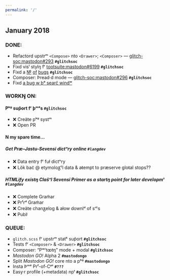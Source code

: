 ```yaml
---
permalink: '/'
---
```


##  January 2018

###  DONE:

- Refactord upstrᵐ `<Compose>` nto `<Drawer>`; `<Composer>` — [glitch-soc:mastodon#293](https://github.com/glitch-soc/mastodon/pull/293) __`#glitchsoc`__
- Fixd visˡ stylŋ fʳ [tootsuite:mastodon#6199](https://github.com/tootsuite/mastodon/pull/6199) __`#glitchsoc`__
- Fixd a [№](https://github.com/glitch-soc/mastodon/commit/8bf9d9362a4eeb774d849887c1645b3175d73828) [of](https://github.com/glitch-soc/mastodon/commit/ad10a80a9925c247ef14837d3a14ff7e7375f001) [bugs](https://github.com/glitch-soc/mastodon/commit/6932b464e6952a9d29787a140a026dce724bfb59) __`#glitchsoc`__
- Composer: Þread·d mode — [glitch-soc:mastodon#296](https://github.com/glitch-soc/mastodon/pull/296) __`#glitchsoc`__
- Fixd [a bug w þᵉ searĉ windʷ](https://github.com/glitch-soc/mastodon/commit/b5874c1428d9445921db242b248798adbf7b4b9d)

###  WORKŊ ON:

####  Pᵏᵍ sup̃ort fʳ þᵐᵉs __`#glitchsoc`__
- ❌ Creäte pᵏᵍ systᵐ
- ❌ Open PR

####  N my spare time…

#####  Get Præ–Jastu-Sevensi dictⁿry online __`#langdev`__
- ❌ Data entry fʳ fuɫ dictⁿry
- ❌ Lõk bac̃ @ etymoloᵹᶜl data & aᵵempt to præserve gloᵵal stops??

#####  HTMLify existŋ Clas̃ᶜl Sevensi Primer as a startŋ point for later developmᵗ __`#langdev`__
- ❌ Complete Gram̃ar
- ❌ Prᶠrᵈ Gram̃ar
- ❌ Creäte chanᵹelog & aɫow downlᵈ of sʳᶜs
- ❌ Publᶴ

###  QUEUE:

- `glitch.scss` fʳ upstrᵐ statᵏ sup̃ort __`#glitchsoc`__
- Tests fʳ `<Composer>` & `<Drawer>` __`#glitchsoc`__
- Composer: “Pʷʳtꝏtŋ” mode + modal __`#glitchsoc`__
- _Mastodon GO!_ Alpha 2 __`#mastodongo`__
- Split _Mastodon GO!_ core nto a pᵏᵍ __`#mastodongo`__
- Insta Þᵐᵉ Prᶠ-of-Cᵖᵗ __`#???`__
- Easy·r profile (+metadata) npᵗ __`#glitchsoc`__
